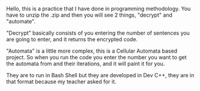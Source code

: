 Hello, this is a practice that I have done in programming methodology. You have to unzip the .zip and then you will see 2 things, "decrypt" and "automate".

"Decrypt" basically consists of you entering the number of sentences you are going to enter, and it returns the encrypted code.

"Automata" is a little more complex, this is a Cellular Automata based project. So when you run the code you enter the number you want to get the automata from and their iterations, and it will paint it for you.

They are to run in Bash Shell but they are developed in Dev C++, they are in that format because my teacher asked for it.
